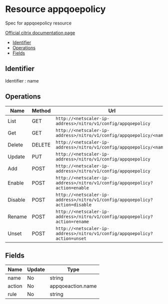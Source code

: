 # Resource appqoepolicy

Spec for appqoepolicy resource

[Official citrix documentation page](https://developer-docs.citrix.com/projects/netscaler-nitro-api/en/12.0/configuration/appqoe/appqoepolicy/appqoepolicy/)

- [Identifier](#identifier)
- [Operations](#operations)
- [Fields](#fields)

## Identifier

Identifier : name

## Operations

| Name | Method | Url |
|----|----|----|
| List | GET | `http://<netscaler-ip-address>/nitro/v1/config/appqoepolicy` |
| Get | GET | `http://<netscaler-ip-address>/nitro/v1/config/appqoepolicy/<name>` |
| Delete | DELETE | `http://<netscaler-ip-address>/nitro/v1/config/appqoepolicy/<name>` |
| Update | PUT | `http://<netscaler-ip-address>/nitro/v1/config/appqoepolicy` |
| Add | POST | `http://<netscaler-ip-address>/nitro/v1/config/appqoepolicy` |
| Enable | POST | `http://<netscaler-ip-address>/nitro/v1/config/appqoepolicy?action=enable` |
| Disable | POST | `http://<netscaler-ip-address>/nitro/v1/config/appqoepolicy?action=disable` |
| Rename | POST | `http://<netscaler-ip-address>/nitro/v1/config/appqoepolicy?action=rename` |
| Unset | POST | `http://<netscaler-ip-address>/nitro/v1/config/appqoepolicy?action=unset` |

## Fields

| Name | Update | Type |
|----|----|----|
| name | No | string |
| action | No | appqoeaction.name |
| rule | No | string |

